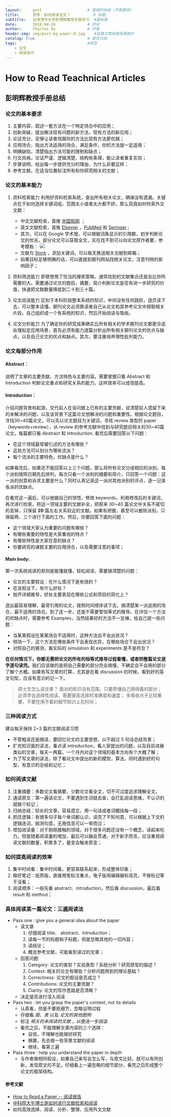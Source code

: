 ```yaml
---
layout:     post                    # 使用的布局（不需要改）
title:      思考：如何阅读论文？    		# 标题 
subtitle:   台湾清华大学彭明辉教授手册学习  #副标题
date:       2018-04-24              # 时间
author:     Charles Xu              # 作者
header-img: img/post-bg-paper-0.jpg    #这篇文章标题背景图片
catalog: true                       # 是否归档
tags:                               #标签
    - 论文
    - 阅读技巧
---
```

#  How to Read Teachnical Articles

##  彭明辉教授手册总结

###  论文的基本要求
1. 主要内容，叙述一套方法在一个特定场合中的应用；
2. 创新突破，提出解决现有问题的新方法，现有方法的新应用；
3. 论证充分，足够让读者信服你的方法比现有方法更优越；
4. 应用场合，指出方法适用的场合，满足条件，你的方法就一定适用；
5. 明确缺陷，清楚指出方法可能的限制和缺点；
6. 行文风格，论证严谨、逻辑清楚、结构有条理，能让读者重复实验；
7. 步骤说明，给出每一步提供充分的理由，为什么非要这样；
8. 参考文献，在适当位置标注所有和你研究相关的文献；

###  论文的基本能力
1. 资料检索能力
利用好资料检索系统，查出所有相关论文，确保没有遗漏。关键点在于如何选择关键词组，范围太小或者太大都不好。那么究竟如何检索外文文献：
	- 中文文献检索，首推 [中国知网](http://kns.cnki.net/kns/brief/default_result.aspx) ；
	- 英文文献检索，首推 [Elsevier](https://www.elsevier.com/) ，[PubMed](https://www.ncbi.nlm.nih.gov/pubmed/) 和 [Springer](https://www.springer.com/cn) ;
	- 其次，可以在 Google 学术搜，可以根据词条显示的引用数，初步判断论文的优劣，部分论文可以获取全文，实在找不到可以向论文原作者要，参考模板：
	![](https://ws3.sinaimg.cn/large/006tNc79gy1fqoq71w76qj31dw0qc0td.jpg)
	- 文献鸟 [Stork](https://www.storkapp.me/) ，添加关键词，可以每天推送相关文献到邮箱；
	- 如果目标足够明确的话，可以直接到期刊网站找相关论文，注意刊物的影响因子；

2. 资料筛选能力
即使使用了恰当的搜索策略，通常找到的文献集合还是会比你所需要的大。需要通过论文的题目，摘要，简介判断论文是否有进一步研究的价值，快速把文献数量降低到二十到三十篇。

3. 论文阅读能力
区别于本科阶段整本系统的知识，中间没有任何跳跃，逐页读下去，可以整本读懂。期刊论文必须靠读者自己从论文和其参考论文中撷取相关片段，自己组织成一个有系统的知识，然后开始阅读与吸收。

4. 论文分析能力
为了确定你的研究成果确实比所有相关的学术期刊论文都更合适处理拟定应用场景，首先必须有能力逐篇分析出所有相关期刊论文的优点与缺点，以及自己论文的优点和缺点。其次，要注重培养理性批判能力。

###  论文每部分作用

####  Abstract：
说明了文章的主要贡献、方法特色与主要内容。需要掌握只看 Abstract 和 Introduction 判断论文重点和研究关系的能力，这样效率可以成倍提高。

####  Introduction：
介绍问题背景和起源，交代前人在该问题上已有的主要贡献，说清楚前人遗留下来的未解决的问题，以及该背景下这篇论文想解决的问题和重要性。根据论文题目，寻找30~40篇论文，可以先以论文题目为关键词，寻找 review 类型的 paper（keywords+review），从 review 的参考文献中找到与研究题目相关的30~40篇论文。每篇都只看 Abstract 和 Introduction, 看完后需要回答以下问题：

- 在这个领域最常被引述的方法有哪些？
- 这些方法可以划分为哪些流派？
- 每个流派的主要特色，优缺点是什么？   

如果看完后，如果还不能回答以上三个问题，那么将所有论文分成相应的派别，每个派别按照日期先后排列，每次只看一个派别的摘要和简介，只回答一个问题：这一派的创意和诉求主要是什么？同时认真记录这一派对其他派别的评点，逐一记录各派的优缺点。
	
在看完这一遍后，可以根据自己的领悟，修改 keywords，利用修改后的关键词，再次进行检索，把这一领域主要的文献补全，把原来 30~40 篇论文中关系不密切的丢掉，只保留 <b>20</b> 篇左右关系较近的文献。如果有把握，甚至可以删除派别，只保留两、三个进行下面的工作。然后，你要回答下面的问题：
	
- 这个领域大家认为重要的问题有哪些？
- 有哪些重要的特性是大家重视的特点？
- 有哪些特性是大家在意的缺点？
- 你要研究的课题主要的应用场合，以及需要注意的事项；

####  Main body:
第一次系统阅读的原则是能懂就懂，轻松阅读，需要搞清楚的问题：
- 论文的主要假设：在什么情况下是有效的？
- 在该假设下，有什么好处？
- 抛开详细推导，好处主要表现在哪些公式和项目的简化上？

选出最容易理解，最常引用的论文，按照时间顺序读下去，搞清楚某一派适用的场合，最不适用的场合。到了这一步，还是不需要管恒等式的推导。在评估一个方法的优缺点时，需要参考 Examples，当然结果好的方法不一定棒，给自己提一些问题：
- 当某某假设在某某场合不适用时，这种方法会不会出状况？
- 预测一下，这个方法在哪些条件下会表现优异，在哪些场合下会出状况？
- 对照自己的猜测，看实际的 simulation 和 experiments 是不是符合？

<b>在任何情况下，你都无需把论文的所有的恒等式推导过程看懂，或者把整篇论文逐字逐句读完。</b>我们应该做的是把自己需要的部分完全搞懂，不确定会不会用的部分了解个大概。如果有写文章的打算，尤其是在看 discussion 的时候，看到好的英文句型，应该有意识的记一下。

> 硕士生怎么读文章？
> 面对的知识没有范围，只要弄懂自己用得着的部分；
> 必须学会选择性阅读，需要提高选择的准确度和速度；
> 多吸收点子比较重要，不要在用不着的细节知识上花时间；
	

###  三种阅读方式
建议每天保持 2~3 篇的文献阅读习惯
- 不管粗读还是细读，要回忆论文的主要思想，以不超过 5 句话总结背景；
- 扩充知识面的读法，重点读 introduction，看人家提出的问题，以及目前进展类似的文章，每天一两篇，一个月内对这个领域的基本方向有个大概了解；
- 为了写文章的读法，除了看论文中提出的新的模型，算法，同时遇到好的句型，有意识的总结和记忆；

### 如何阅读文献
1. 注重摘要：多数论文看摘要，少数论文看全文，切不可过度追求理解全文。
2. 通读原文：第一遍读论文，不要遇到生词就去查，会打乱阅读思维，不认识的就做个标记；
3. 归纳总结：较长的文章，容易遗忘，用一句话或者词概括每一段；
4. 抓住逻辑：有很多句子每个单词都认识，读完了不知何意，可以根据上下文的逻辑连词，揣测句意，无用信息可以一带而过；
5. 增加阅读量：对于刚刚接触的领域，对于很多问题还没有一个概念，读起来吃力。但是随着阅读量的增加，最后可以融会贯通，对于新手而言，应当重视阅读文献的数量，积累多了，量变会触发质变；

### 如何提高阅读的效率
1. 集中时间看：集中时间看，更容易联系起来，形成整体印象；
2. 做好笔记：纸质版，直接用笔标注重点，电子版用编辑器标高亮，不做标记等于没看；
3. 阅读顺序：一般先看 abstract、introduction，然后看 discussion，最后看 result 和 method；

###  具体阅读某一篇论文：三遍阅读法
- Pass one : give you a general idea about the paper
	- 读文章
		1. 仔细阅读 title、 abstract、introduction；
		2. 读每一节的标题和子标题，但是忽略其他的一切内容；
		3. 读结论；
		4. 概览参考文献，可能看到读过的文章；
	- 回答问题
		1. Category: 论文的类型？实验类型？系统分析？研究原型的描述？
		2. Context: 相关的论文有哪些？分析问题用到的理论基础？
		3. Correctness: 论文的假设是否成立？
		4. Contributions: 论文的主要贡献？
		5. Clarity: 论文的写作思路是否清晰？
	- 决定是否进行深入阅读
- Pass two : let you grasp the paper's content, not its details
	- 认真看，但是不要抠细节，忽略证明过程
	- 仔细看 *图、表* 以及 *论文的其他图例*
	- 标注 *相关的未阅读的文献* ，以便进一步阅读
	- 看完之后，不能理解文章内容的三个选择：
		- 自信，不理解也能做好研究
		- 搁置，先去做一些背景文献的阅读
		- 继续，看第三遍
- Pass three : help you understand the paper in depth
	- 与作者做相同假设，如果自己来写会怎么写，与原文比较，就可以有所创新，发现原文的不足。仔细看上一遍忽略的细节部分，看完之后形成整个论文的框架结构。

####  参考文献
- [How to Read a Paper -- 阅读报告](https://blog.csdn.net/rs_network/article/details/8520297)
- [中科院大牛博士是如何进行文献检索和阅读](http://muchong.com/html/201206/4616040.html)
- 如何高效选择、阅读、分析、整理、应用外文文献
